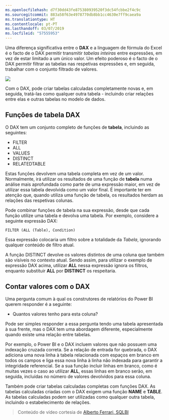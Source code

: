 ```yaml
---
ms.openlocfilehash: d7f30dd43fe875380939520f3dc54fcbbe2f4c9c
ms.sourcegitcommit: 883a58f63e4978770db8bb1cc4630e7ff9caea9a
ms.translationtype: HT
ms.contentlocale: pt-PT
ms.lasthandoff: 03/07/2019
ms.locfileid: "57555953"
---
```

Uma diferença significativa entre o **DAX** e a linguagem de fórmula do Excel é o facto de o DAX permitir transmitir *tabelas inteiras* entre expressões, em vez de estar limitado a um único valor. Um efeito poderoso é o facto de o DAX permitir filtrar as tabelas nas respetivas expressões e, em seguida, trabalhar com o conjunto filtrado de valores.

![](media/7-6-dax-tables-and-filtering/dax-tables-filtering_1.png)

Com o DAX, pode criar tabelas calculadas completamente novas e, em seguida, tratá-las como qualquer outra tabela - incluindo criar relações entre elas e outras tabelas no modelo de dados.

## <a name="dax-table-functions"></a>Funções de tabela DAX
O DAX tem um conjunto completo de funções de **tabela**, incluindo as seguintes:

* FILTER
* ALL
* VALUES
* DISTINCT
* RELATEDTABLE

Estas funções devolvem uma tabela completa em vez de um valor. Normalmente, irá utilizar os resultados de uma função de **tabela** numa análise mais aprofundada como parte de uma expressão maior, em vez de utilizar essa tabela devolvida como um valor final. É importante ter em atenção que, quando utiliza uma função de tabela, os resultados herdam as relações das respetivas colunas.

Pode combinar funções de tabela na sua expressão, desde que cada função utilize uma tabela e devolva uma tabela. Por exemplo, considere a seguinte expressão DAX:

    FILTER (ALL (Table), Condition)

Essa expressão colocaria um filtro sobre a totalidade da *Tabela*, ignorando qualquer conteúdo de filtro atual.

A função DISTINCT devolve os valores distintos de uma coluna que também são visíveis no contexto atual. Sendo assim, para utilizar o exemplo de expressão DAX acima, utilizar **ALL** nessa expressão ignora os filtros, enquanto substituir **ALL** por **DISTINCT** os respeitaria.

## <a name="counting-values-with-dax"></a>Contar valores com o DAX
Uma pergunta comum à qual os construtores de relatórios do Power BI querem responder é a seguinte:

* Quantos valores tenho para esta coluna?

Pode ser simples responder a essa pergunta tendo uma tabela apresentada à sua frente, mas o DAX tem uma abordagem diferente, especialmente quando existe uma relação entre tabelas.

Por exemplo, o Power BI e o DAX incluem valores que não possuem uma indexação cruzada correta. Se a relação de entrada for quebrada, o DAX adiciona uma nova linha à tabela relacionada com espaços em branco em todos os campos e liga essa nova linha à linha não indexada para garantir a integridade referencial. Se a sua função incluir linhas em branco, como é muitas vezes o caso ao utilizar **ALL**, essas linhas em branco serão, em seguida, incluídas no número de valores devolvidos para essa coluna.

Também pode criar tabelas calculadas completas com funções DAX. As tabelas calculadas criadas com o DAX exigem uma função **NAME** e **TABLE**. As tabelas calculadas podem ser utilizadas como qualquer outra tabela, incluindo o estabelecimento de relações.

> Conteúdo de vídeo cortesia de [Alberto Ferrari, SQLBI](http://www.sqlbi.com/learning-dax)
> 
> 

